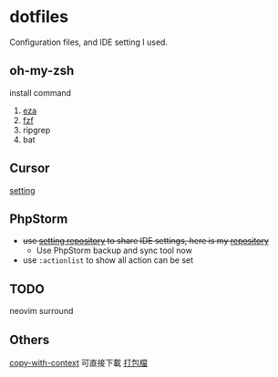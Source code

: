 # dotfiles
Configuration files, and IDE setting I used.

## oh-my-zsh
install command
1. [eza](https://github.com/eza-community/eza)
2. [fzf](https://github.com/junegunn/fzf#installation)
3. ripgrep
4. bat

## Cursor
[setting](https://github.com/r3nyou/dotfiles/tree/main/cursor)


## PhpStorm
- ~~use [setting repository](https://www.jetbrains.com/help/phpstorm/settings-tools-settings-repository.html) to share IDE settings, here is my [repository](https://github.com/r3nyou/phpstorm-setting)~~
  - Use PhpStorm backup and sync tool now
- use `:actionlist` to show all action can be set

## TODO
neovim surround

## Others
[copy-with-context](https://github.com/r3nyou/copy-with-context) 可直接下載 
[打包檔](https://drive.google.com/file/d/1oZJflsB6NsK9hHf3OmgylCwLeBZpZ8Wb/view?usp=sharing)

